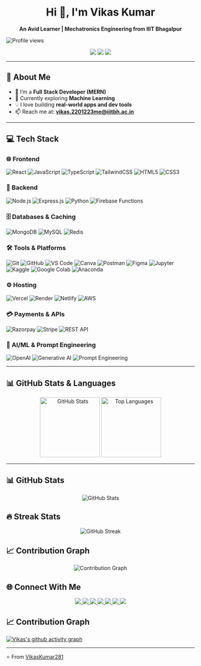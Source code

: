 <h1 align="center">Hi 👋, I'm Vikas Kumar</h1>
<p align="center">
  <b>An Avid Learner | Mechatronics Engineering from IIIT Bhagalpur</b>
</p>

![Profile views](https://komarev.com/ghpvc/?username=VikasKumar281&color=green)

<!-- Badges / Contact -->
<p align="center">
  <a href="mailto:vikaskumar280204@gmail.com"><img src="https://img.shields.io/badge/Email-D14836?style=for-the-badge&logo=gmail&logoColor=white"></a>
  <a href="https://github.com/VikasKumar281"><img src="https://img.shields.io/badge/GitHub-100000?style=for-the-badge&logo=github&logoColor=white"></a>
  <a href="https://leetcode.com/u/vikaskumar281/"><img src="https://img.shields.io/badge/LeetCode-FFA116?style=for-the-badge&logo=leetcode&logoColor=black"></a>
</p>

---

## 🚀 About Me  
- 🌱 I’m a **Full Stack Developer (MERN)**  
- 🔭 Currently exploring **Machine Learning**  
- 💡 I love building **real-world apps and dev tools**  
- 📫 Reach me at: **vikas.2201223me@iiitbh.ac.in**  
---

## 💻 Tech Stack

### 🌐 Frontend  
![React](https://img.shields.io/badge/React-20232A?style=for-the-badge&logo=react&logoColor=61DAFB) ![JavaScript](https://img.shields.io/badge/JavaScript-323330?style=for-the-badge&logo=javascript&logoColor=F7DF1E) ![TypeScript](https://img.shields.io/badge/TypeScript-007ACC?style=for-the-badge&logo=typescript&logoColor=white) ![TailwindCSS](https://img.shields.io/badge/TailwindCSS-38B2AC?style=for-the-badge&logo=tailwind-css&logoColor=white) ![HTML5](https://img.shields.io/badge/HTML5-E34F26?style=for-the-badge&logo=html5&logoColor=white) ![CSS3](https://img.shields.io/badge/CSS3-1572B6?style=for-the-badge&logo=css3&logoColor=white)

### 🔧 Backend  
![Node.js](https://img.shields.io/badge/Node.js-43853D?style=for-the-badge&logo=node-dot-js&logoColor=white) ![Express.js](https://img.shields.io/badge/Express.js-404D59?style=for-the-badge) ![Python](https://img.shields.io/badge/Python-3776AB?style=for-the-badge&logo=python&logoColor=white) ![Firebase Functions](https://img.shields.io/badge/Firebase_Functions-FFCA28?style=for-the-badge&logo=firebase&logoColor=black)

### 🗄️ Databases & Caching  
![MongoDB](https://img.shields.io/badge/MongoDB-4EA94B?style=for-the-badge&logo=mongodb&logoColor=white) ![MySQL](https://img.shields.io/badge/MySQL-005C84?style=for-the-badge&logo=mysql&logoColor=white) ![Redis](https://img.shields.io/badge/Redis-DC382D?style=for-the-badge&logo=redis&logoColor=white)

### 🛠 Tools & Platforms  
![Git](https://img.shields.io/badge/Git-F05032?style=for-the-badge&logo=git&logoColor=white) ![GitHub](https://img.shields.io/badge/GitHub-100000?style=for-the-badge&logo=github&logoColor=white) ![VS Code](https://img.shields.io/badge/VS%20Code-0078d7?style=for-the-badge&logo=visual-studio-code&logoColor=white) ![Canva](https://img.shields.io/badge/Canva-00C4CC?style=for-the-badge&logo=Canva&logoColor=white) ![Postman](https://img.shields.io/badge/Postman-FF6C37?style=for-the-badge&logo=postman&logoColor=white) ![Figma](https://img.shields.io/badge/Figma-F24E1E?style=for-the-badge&logo=figma&logoColor=white) ![Jupyter](https://img.shields.io/badge/Jupyter-F37626?style=for-the-badge&logo=jupyter&logoColor=white) ![Kaggle](https://img.shields.io/badge/Kaggle-20BEFF?style=for-the-badge&logo=kaggle&logoColor=white) ![Google Colab](https://img.shields.io/badge/Colab-F9AB00?style=for-the-badge&logo=googlecolab&logoColor=white) ![Anaconda](https://img.shields.io/badge/Anaconda-44A833?style=for-the-badge&logo=anaconda&logoColor=white)

### ⚙️ Hosting  
![Vercel](https://img.shields.io/badge/Vercel-000000?style=for-the-badge&logo=vercel&logoColor=white) ![Render](https://img.shields.io/badge/Render-46E3B7?style=for-the-badge&logo=render&logoColor=black) ![Netlify](https://img.shields.io/badge/Netlify-00C7B7?style=for-the-badge&logo=netlify&logoColor=white) ![AWS](https://img.shields.io/badge/AWS-232F3E?style=for-the-badge&logo=amazonaws&logoColor=white)

### 💳 Payments & APIs  
![Razorpay](https://img.shields.io/badge/Razorpay-0C244A?style=for-the-badge&logo=razorpay&logoColor=3395FF) ![Stripe](https://img.shields.io/badge/Stripe-008CDD?style=for-the-badge&logo=stripe&logoColor=white) ![REST API](https://img.shields.io/badge/REST-02569B?style=for-the-badge&logo=rest-api&logoColor=white)

### 🤖 AI/ML & Prompt Engineering  
![OpenAI](https://img.shields.io/badge/OpenAI-412991?style=for-the-badge&logo=openai&logoColor=white) ![Generative AI](https://img.shields.io/badge/Generative_AI-black?style=for-the-badge) ![Prompt Engineering](https://img.shields.io/badge/Prompt_Engineering-orange?style=for-the-badge)

---

## 📊 GitHub Stats & Languages  

<p align="center">
  <img height="160" src="https://github-readme-stats.vercel.app/api?username=VikasKumar281&show_icons=true&theme=tokyonight" alt="GitHub Stats" />
  <img height="160" src="https://github-readme-stats.vercel.app/api/top-langs/?username=VikasKumar281&layout=compact&theme=tokyonight" alt="Top Languages" />
</p>

---

## 📊 GitHub Stats
<p align="center">
  <img src="https://github-readme-stats.vercel.app/api?username=VikasKumar281&show_icons=true&theme=tokyonight" alt="GitHub Stats" />
</p>

## 🔥 Streak Stats
<p align="center">
  <img src="https://github-readme-streak-stats.herokuapp.com?user=VikasKumar281&theme=tokyonight&hide_border=false" alt="GitHub Streak" />
</p>

## 📈 Contribution Graph
<p align="center">
  <img src="https://github-readme-activity-graph.vercel.app/graph?username=VikasKumar281&theme=react-dark" alt="Contribution Graph" />
</p>

## 🌐 Connect With Me  
<p align="center">
  <a href="https://www.linkedin.com/in/vikas-kumar-586975256/">
    <img src="https://img.shields.io/badge/LinkedIn-0A66C2?style=for-the-badge&logo=linkedin&logoColor=white">
  </a>
  <a href="https://github.com/VikasKumar281">
    <img src="https://img.shields.io/badge/GitHub-181717?style=for-the-badge&logo=github&logoColor=white">
  </a>
  <a href="https://leetcode.com/u/vikaskumar281/">
    <img src="https://img.shields.io/badge/LeetCode-FFA116?style=for-the-badge&logo=leetcode&logoColor=white">
  </a>
  <a href="https://www.geeksforgeeks.org/user/vikaskumar92/">
    <img src="https://img.shields.io/badge/GeeksforGeeks-2F8D46?style=for-the-badge&logo=geeksforgeeks&logoColor=white">
  </a>
  <a href="https://codeforces.com/profile/vikaskumar280204">
    <img src="https://img.shields.io/badge/Codeforces-1F8ACB?style=for-the-badge&logo=codeforces&logoColor=white">
  </a>
  <a href="https://www.kaggle.com/vikaskumar2802">
    <img src="https://img.shields.io/badge/Kaggle-20BEFF?style=for-the-badge&logo=kaggle&logoColor=white">
  </a>
  <a href="https://www.codechef.com/users/vikaskumar281">
    <img src="https://img.shields.io/badge/CodeChef-5B4638?style=for-the-badge&logo=codechef&logoColor=white">
  </a>
</p>



## 📈 Contribution Graph
[![Vikas's github activity graph](https://github-readme-activity-graph.vercel.app/graph?username=VikasKumar281&theme=github)](https://github.com/ashutosh00710/github-readme-activity-graph)

---

<!--## 🐍 My Contribution Graph

![Snake animation](https://github.com/VikasKumar281/VikasKumar281/blob/output/github-contribution-grid-snake.svg)
-->



⭐️ From [VikasKumar281](https://github.com/VikasKumar281)
